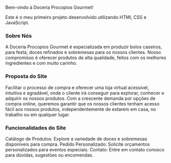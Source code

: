Bem-vindo à Doceria Procopios Gourmet!

Este é o  meu primeiro projeto desenvolvido utilizando HTMl, CSS e JavaScript. 
### Sobre Nós
A Doceria Procopios Gourmet é especializada em produzir bolos caseiros, para festa, doces refinados e sobremesas para os nossos clientes. Nosso compromisso é oferecer produtos de alta qualidade, feitos com os melhores ingredientes e com muito carinho.

### Proposta do Site
Facilitar o processo de compra e oferecer uma loja virtual acessível, intuitiva e agradável, onde o cliente irá conseguir para explorar, conhecer e adquirir os nossos produtos. Com a crescente demanda por opções de compra online, queremos garantir que os nossos clientes tenham acesso fácil aos nossos produtos, independentemente de estarem em casa, no trabalho ou em qualquer lugar. 

### Funcionalidades do Site
Catálogo de Produtos: Explore a variedade de doces e sobremesas disponíveis para compra.
Pedido Personalizado: Solicite orçamentos personalizados para eventos especiais.
Contato: Entre em contato conosco para dúvidas, sugestões ou encomendas.
